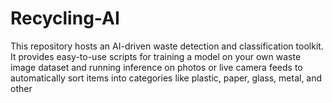 # Recycling-AI
This repository hosts an AI-driven waste detection and classification toolkit. It provides easy-to-use scripts for training a model on your own waste image dataset and running inference on photos or live camera feeds to automatically sort items into categories like plastic, paper, glass, metal, and other
